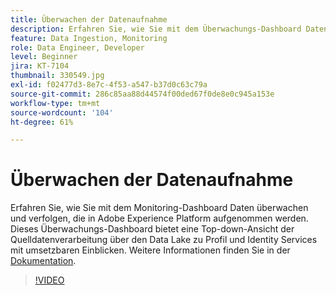 ```yaml
---
title: Überwachen der Datenaufnahme
description: Erfahren Sie, wie Sie mit dem Überwachungs-Dashboard Daten, die in Adobe Experience Platform eingespeist werden, überwachen und verfolgen können. Dieses Überwachungs-Dashboard bietet eine Top-Down-Ansicht der Quelldatenverarbeitung durch den Data Lake zu den Profil- und Identitäts-Services auf den Ebenen von Quelle, Datenfluss und Datenflusslauf, und dies mit zeitnahen Handlungsempfehlungen.
feature: Data Ingestion, Monitoring
role: Data Engineer, Developer
level: Beginner
jira: KT-7104
thumbnail: 330549.jpg
exl-id: f02477d3-8e7c-4f53-a547-b37d0c63c79a
source-git-commit: 286c85aa88d44574f00ded67f0de8e0c945a153e
workflow-type: tm+mt
source-wordcount: '104'
ht-degree: 61%

---
```


# Überwachen der Datenaufnahme

Erfahren Sie, wie Sie mit dem Monitoring-Dashboard Daten überwachen und verfolgen, die in Adobe Experience Platform aufgenommen werden. Dieses Überwachungs-Dashboard bietet eine Top-down-Ansicht der Quelldatenverarbeitung über den Data Lake zu Profil und Identity Services mit umsetzbaren Einblicken. Weitere Informationen finden Sie in der [Dokumentation](https://experienceleague.adobe.com/docs/experience-platform/dataflows/ui/monitor-sources.html?lang=de).

>[!VIDEO](https://video.tv.adobe.com/v/331776?learn=on&enablevpops)
